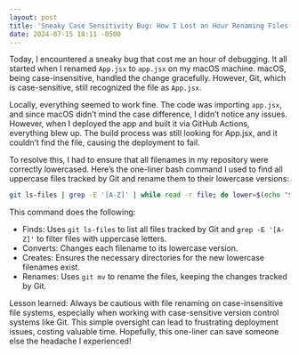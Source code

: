 ```yaml
---
layout: post
title: 'Sneaky Case Sensitivity Bug: How I Lost an Hour Renaming Files'
date: 2024-07-15 18:11 -0500
---
```


Today, I encountered a sneaky bug that cost me an hour of debugging. It all started when I renamed `App.jsx` to `app.jsx` on my macOS machine. macOS, being case-insensitive, handled the change gracefully. However, Git, which is case-sensitive, still recognized the file as `App.jsx`.

Locally, everything seemed to work fine. The code was importing `app.jsx`, and since macOS didn’t mind the case difference, I didn’t notice any issues. However, when I deployed the app and built it via GitHub Actions, everything blew up. The build process was still looking for App.jsx, and it couldn’t find the file, causing the deployment to fail.

To resolve this, I had to ensure that all filenames in my repository were correctly lowercased. Here’s the one-liner bash command I used to find all uppercase files tracked by Git and rename them to their lowercase versions:

```bash
git ls-files | grep -E '[A-Z]' | while read -r file; do lower=$(echo "$file" | tr 'A-Z' 'a-z'); mkdir -p "$(dirname "$lower")"; git mv "$file" "$lower"; done
```

This command does the following:

- Finds: Uses `git ls-files` to list all files tracked by Git and `grep -E '[A-Z]'` to filter files with uppercase letters.
- Converts: Changes each filename to its lowercase version.
- Creates: Ensures the necessary directories for the new lowercase filenames exist.
- Renames: Uses `git mv` to rename the files, keeping the changes tracked by Git.

Lesson learned: Always be cautious with file renaming on case-insensitive file systems, especially when working with case-sensitive version control systems like Git. This simple oversight can lead to frustrating deployment issues, costing valuable time. Hopefully, this one-liner can save someone else the headache I experienced!
